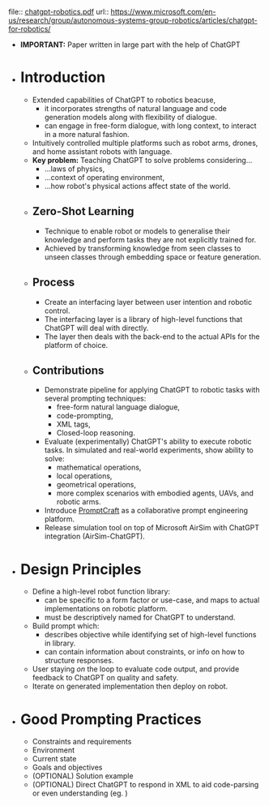 file:: [chatgpt-robotics.pdf](../assets/chatgpt-robotics_1713333848816_0.pdf)
url:: https://www.microsoft.com/en-us/research/group/autonomous-systems-group-robotics/articles/chatgpt-for-robotics/

- **IMPORTANT:** Paper written in large part with the help of ChatGPT
- # Introduction
	- Extended capabilities of ChatGPT to robotics beacuse,
		- it incorporates strengths of natural language and code generation models along with flexibility of dialogue.
		- can engage in free-form dialogue, with long context, to interact in a more natural fashion.
	- Intuitively controlled multiple platforms such as robot arms, drones, and home assistant robots with language.
	- **Key problem:** Teaching ChatGPT to solve problems considering...
		- ...laws of physics,
		- ...context of operating environment,
		- ...how robot's physical actions affect state of the world.
	- ## Zero-Shot Learning
		- Technique to enable robot or models to generalise their knowledge and perform tasks they are not explicitly trained for.
		- Achieved by transforming knowledge from seen classes to unseen classes through embedding space or feature generation.
	- ## Process
		- Create an interfacing layer between user intention and robotic control.
		- The interfacing layer is a library of high-level functions that ChatGPT will deal with directly.
		- The layer then deals with the back-end to the actual APIs for the platform of choice.
	- ## Contributions
		- Demonstrate pipeline for applying ChatGPT to robotic tasks with several prompting techniques:
			- free-form natural language dialogue,
			- code-prompting,
			- XML tags,
			- Closed-loop reasoning.
		- Evaluate (experimentally) ChatGPT's ability to execute robotic tasks. In simulated and real-world experiments, show ability to solve:
			- mathematical operations,
			- local operations,
			- geometrical operations,
			- more complex scenarios with embodied agents, UAVs, and robotic arms.
		- Introduce [PromptCraft](https://github.com/microsoft/PromptCraft-Robotics) as a collaborative prompt engineering platform.
		- Release simulation tool on top of Microsoft AirSim with ChatGPT integration (AirSim-ChatGPT).
- # Design Principles
	- Define a high-level robot function library:
		- can be specific to a form factor or use-case, and maps to actual implementations on robotic platform.
		- must be descriptively named for ChatGPT to understand.
	- Build prompt which:
		- describes objective while identifying set of high-level functions in library.
		- can contain information about constraints, or info on how to structure responses.
	- User staying *on* the loop to evaluate code output, and provide feedback to ChatGPT on quality and safety.
	- Iterate on generated implementation then deploy on robot.
- # Good Prompting Practices
	- Constraints and requirements
	- Environment
	- Current state
	- Goals and objectives
	- (OPTIONAL) Solution example
	- (OPTIONAL) Direct ChatGPT to respond in XML to aid code-parsing or even understanding (eg. <question></question> <cmd></cmd> <reason></reason>)